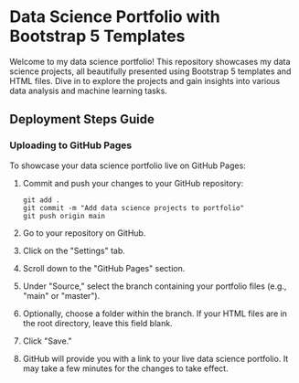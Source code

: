 # Data Science Portfolio with Bootstrap 5 Templates

Welcome to my data science portfolio! This repository showcases my data science projects, all beautifully presented using Bootstrap 5 templates and HTML files. Dive in to explore the projects and gain insights into various data analysis and machine learning tasks.

## Deployment Steps Guide

### Uploading to GitHub Pages

To showcase your data science portfolio live on GitHub Pages:

1. Commit and push your changes to your GitHub repository:
   ```
   git add .
   git commit -m "Add data science projects to portfolio"
   git push origin main
   ```

2. Go to your repository on GitHub.

3. Click on the "Settings" tab.

4. Scroll down to the "GitHub Pages" section.

5. Under "Source," select the branch containing your portfolio files (e.g., "main" or "master").

6. Optionally, choose a folder within the branch. If your HTML files are in the root directory, leave this field blank.

7. Click "Save."

8. GitHub will provide you with a link to your live data science portfolio. It may take a few minutes for the changes to take effect.


